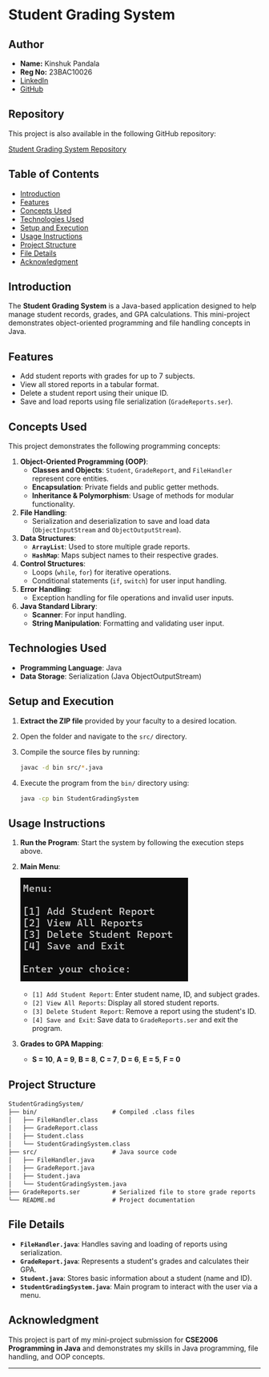 
# **Student Grading System**

## Author
- **Name:** Kinshuk Pandala
- **Reg No:** 23BAC10026
- [LinkedIn](https://www.linkedin.com/in/kinshukpandala)
- [GitHub](https://github.com/Kinshukpandala)


## Repository

This project is also available in the following GitHub repository:

[Student Grading System Repository](https://github.com/Kinshukpandala/java-student-grading-system)

## Table of Contents
- [Introduction](#introduction)
- [Features](#features)
- [Concepts Used](#concepts-used)
- [Technologies Used](#technologies-used)
- [Setup and Execution](#setup-and-execution)
- [Usage Instructions](#usage-instructions)
- [Project Structure](#project-structure)
- [File Details](#file-details)
- [Acknowledgment](#acknowledgment)

## Introduction

The **Student Grading System** is a Java-based application designed to help manage student records, grades, and GPA calculations. This mini-project demonstrates object-oriented programming and file handling concepts in Java.



## **Features**
- Add student reports with grades for up to 7 subjects.
- View all stored reports in a tabular format.
- Delete a student report using their unique ID.
- Save and load reports using file serialization (`GradeReports.ser`).


## **Concepts Used**
This project demonstrates the following programming concepts:
1. **Object-Oriented Programming (OOP)**:
   - **Classes and Objects**: `Student`, `GradeReport`, and `FileHandler` represent core entities.
   - **Encapsulation**: Private fields and public getter methods.
   - **Inheritance & Polymorphism**: Usage of methods for modular functionality.
2. **File Handling**:
   - Serialization and deserialization to save and load data (`ObjectInputStream` and `ObjectOutputStream`).
3. **Data Structures**:
   - **`ArrayList`**: Used to store multiple grade reports.
   - **`HashMap`**: Maps subject names to their respective grades.
4. **Control Structures**:
   - Loops (`while`, `for`) for iterative operations.
   - Conditional statements (`if`, `switch`) for user input handling.
5. **Error Handling**:
   - Exception handling for file operations and invalid user inputs.
6. **Java Standard Library**:
   - **Scanner**: For input handling.
   - **String Manipulation**: Formatting and validating user input.


## **Technologies Used**
- **Programming Language**: Java
- **Data Storage**: Serialization (Java ObjectOutputStream)


## **Setup and Execution**
1. **Extract the ZIP file** provided by your faculty to a desired location.
2. Open the folder and navigate to the `src/` directory.
3. Compile the source files by running:

   ```bash
   javac -d bin src/*.java
   ```
4. Execute the program from the `bin/` directory using:

   ```bash
   java -cp bin StudentGradingSystem
   ```


## **Usage Instructions**
1. **Run the Program**: Start the system by following the execution steps above.
2. **Main Menu**:

   ![Alt Text](mm.png)
   
   - `[1] Add Student Report`: Enter student name, ID, and subject grades.
   - `[2] View All Reports`: Display all stored student reports.
   - `[3] Delete Student Report`: Remove a report using the student's ID.
   - `[4] Save and Exit`: Save data to `GradeReports.ser` and exit the program.

3. **Grades to GPA Mapping**:
   - **S = 10**, **A = 9**, **B = 8**, **C = 7**, **D = 6**, **E = 5**, **F = 0**


## **Project Structure**
```
StudentGradingSystem/
├── bin/                     # Compiled .class files
│   ├── FileHandler.class
│   ├── GradeReport.class
│   ├── Student.class
│   └── StudentGradingSystem.class
├── src/                     # Java source code
│   ├── FileHandler.java
│   ├── GradeReport.java
│   ├── Student.java
│   └── StudentGradingSystem.java
├── GradeReports.ser         # Serialized file to store grade reports
└── README.md                # Project documentation
```


## **File Details**
- **`FileHandler.java`**: Handles saving and loading of reports using serialization.
- **`GradeReport.java`**: Represents a student's grades and calculates their GPA.
- **`Student.java`**: Stores basic information about a student (name and ID).
- **`StudentGradingSystem.java`**: Main program to interact with the user via a menu.



## **Acknowledgment**
This project is part of my mini-project submission for **CSE2006 Programming in Java** and demonstrates my skills in Java programming, file handling, and OOP concepts.

---
